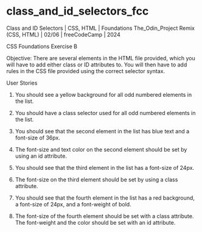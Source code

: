 # class_and_id_selectors_fcc
Class and ID Selectors | CSS, HTML | Foundations The_Odin_Project Remix (CSS, HTML) | 02/06 | freeCodeCamp | 2024

CSS Foundations Exercise B

Objective: There are several elements in the HTML file provided, which you will have to add either class or ID attributes to. You will then have to add rules in the CSS file provided using the correct selector syntax.

User Stories

1. You should see a yellow background for all odd numbered elements in the list.

2. You should have a class selector used for all odd numbered elements in the list.

3. You should see that the second element in the list has blue text and a font-size of 36px.

4. The font-size and text color on the second element should be set by using an id attribute.

5. You should see that the third element in the list has a font-size of 24px.

6. The font-size on the third element should be set by using a class attribute.

7. You should see that the fourth element in the list has a red background, a font-size of 24px, and a font-weight of bold.

8. The font-size of the fourth element should be set with a class attribute. The font-weight and the color should be set with an id attribute.